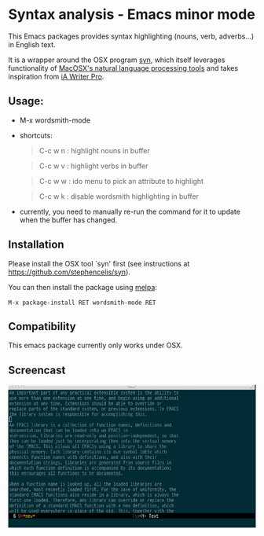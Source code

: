 # Syntax analysis - Emacs minor mode


This Emacs packages provides syntax highlighting (nouns, verb, adverbs...) in English text.

It is a wrapper around the OSX program [syn](https://github.com/stephencelis/syn), which itself leverages
functionality of [MacOSX's natural language processing tools](https://developer.apple.com/library/mac/documentation/cocoa/reference/NSLinguisticTagger_Class/Reference/Reference.html)
and takes inspiration from [iA Writer Pro](http://writer.pro/).

## Usage:

* M-x wordsmith-mode
* shortcuts:

    > C-c w n : highlight nouns in buffer

    > C-c w v : highlight verbs in buffer

    > C-c w w : ido menu to pick an attribute to highlight

    > C-c w k : disable wordsmith highlighting in buffer

- currently, you need to manually re-run the command for it to update when the buffer has changed.

## Installation

Please install the OSX tool `syn' first (see instructions at https://github.com/stephencelis/syn).

You can then install the package using [melpa](http://melpa.milkbox.net/#/):

```
M-x package-install RET wordsmith-mode RET
```

## Compatibility

This emacs package currently only works under OSX.


## Screencast
![mini-screencast](wordsmith-screencast.gif)
